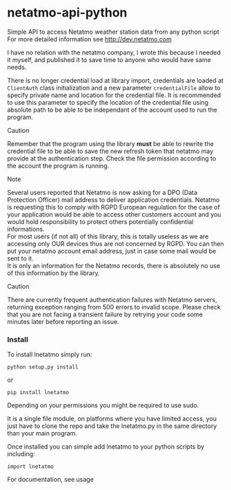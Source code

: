 netatmo-api-python
==================

Simple API to access Netatmo weather station data from any python script
For more detailed information see http://dev.netatmo.com

I have no relation with the netatmo company, I wrote this because I needed it myself,
and published it to save time to anyone who would have same needs.

There is no longer credential load at library import, credentials are loaded at `ClientAuth` class initialization and a new parameter `credentialFile` allow to specify private name and location for the credential file. It is recommended to use this parameter to specify the location of the credential file using absolute path to be able to be independant of the account used to run the program.
>[!CAUTION]
> Remember that the program using the library **must** be able to rewrite the credential file to be able to save the new refresh token that netatmo may provide at the authentication step. Check the file permission according to the account the program is running.

>[!NOTE]
> Several users reported that Netatmo is now asking for a DPO (Data Protection Officer) mail address to deliver application credentials. Netatmo is requesting this to comply with RGPD European regulation for the case of your application would be able to access other customers account and you would hold responsibility to protect others potentially confidential informations.  
> For most users (if not all) of this library, this is totally useless as we are accessing only OUR devices thus are not concerned by RGPD. You can then put your netatmo account email address, just in case some mail would be sent to it.  
> It is only an information for the Netatmo records, there is absolutely no use of this information by the library.

>[!CAUTION]
> There are currently frequent authentication failures with Netatmo servers, returning exception ranging from 500 errors to invalid scope. Please check that you are not facing a transient failure by retrying your code some minutes later before reporting an issue.

### Install ###

To install lnetatmo simply run:

    python setup.py install

  or

    pip install lnetatmo

Depending on your permissions you might be required to use sudo.

It is a single file module, on platforms where you have limited access, you just have to clone the repo and take the lnetatmo.py in the same directory than your main program.

Once installed you can simple add lnetatmo to your python scripts by including:

    import lnetatmo

For documentation, see usage
